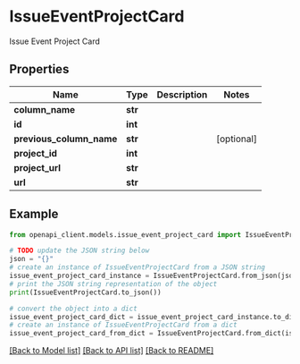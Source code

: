# IssueEventProjectCard

Issue Event Project Card

## Properties

Name | Type | Description | Notes
------------ | ------------- | ------------- | -------------
**column_name** | **str** |  | 
**id** | **int** |  | 
**previous_column_name** | **str** |  | [optional] 
**project_id** | **int** |  | 
**project_url** | **str** |  | 
**url** | **str** |  | 

## Example

```python
from openapi_client.models.issue_event_project_card import IssueEventProjectCard

# TODO update the JSON string below
json = "{}"
# create an instance of IssueEventProjectCard from a JSON string
issue_event_project_card_instance = IssueEventProjectCard.from_json(json)
# print the JSON string representation of the object
print(IssueEventProjectCard.to_json())

# convert the object into a dict
issue_event_project_card_dict = issue_event_project_card_instance.to_dict()
# create an instance of IssueEventProjectCard from a dict
issue_event_project_card_from_dict = IssueEventProjectCard.from_dict(issue_event_project_card_dict)
```
[[Back to Model list]](../README.md#documentation-for-models) [[Back to API list]](../README.md#documentation-for-api-endpoints) [[Back to README]](../README.md)



